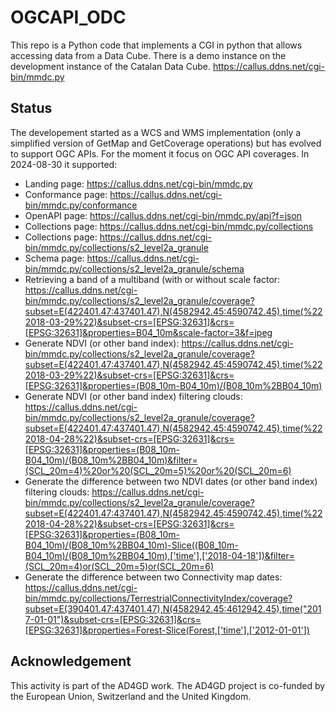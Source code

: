 # OGCAPI_ODC
This repo is a Python code that implements a CGI in python that allows accessing data from a Data Cube. There is a demo instance on the development instance of the Catalan Data Cube.
https://callus.ddns.net/cgi-bin/mmdc.py

## Status
The developement started as a WCS and WMS implementation (only a simplified version of GetMap and GetCoverage operations) but has evolved to support OGC APIs. For the moment it focus on OGC API coverages. In 2024-08-30 it supported:

* Landing page: https://callus.ddns.net/cgi-bin/mmdc.py
* Conformance page: https://callus.ddns.net/cgi-bin/mmdc.py/conformance
* OpenAPI page: https://callus.ddns.net/cgi-bin/mmdc.py/api?f=json
* Collections page: https://callus.ddns.net/cgi-bin/mmdc.py/collections
* Collections page: https://callus.ddns.net/cgi-bin/mmdc.py/collections/s2_level2a_granule
* Schema page: https://callus.ddns.net/cgi-bin/mmdc.py/collections/s2_level2a_granule/schema
* Retrieving a band of a multiband (with or without scale factor: https://callus.ddns.net/cgi-bin/mmdc.py/collections/s2_level2a_granule/coverage?subset=E(422401.47:437401.47),N(4582942.45:4590742.45),time(%222018-03-29%22)&subset-crs=[EPSG:32631]&crs=[EPSG:32631]&properties=B04_10m&scale-factor=3&f=jpeg
* Generate NDVI (or other band index): https://callus.ddns.net/cgi-bin/mmdc.py/collections/s2_level2a_granule/coverage?subset=E(422401.47:437401.47),N(4582942.45:4590742.45),time(%222018-03-29%22)&subset-crs=[EPSG:32631]&crs=[EPSG:32631]&properties=(B08_10m-B04_10m)/(B08_10m%2BB04_10m)
* Generate NDVI (or other band index) filtering clouds: https://callus.ddns.net/cgi-bin/mmdc.py/collections/s2_level2a_granule/coverage?subset=E(422401.47:437401.47),N(4582942.45:4590742.45),time(%222018-04-28%22)&subset-crs=[EPSG:32631]&crs=[EPSG:32631]&properties=(B08_10m-B04_10m)/(B08_10m%2BB04_10m)&filter=(SCL_20m=4)%20or%20(SCL_20m=5)%20or%20(SCL_20m=6)
* Generate the difference between two NDVI dates (or other band index) filtering clouds: https://callus.ddns.net/cgi-bin/mmdc.py/collections/s2_level2a_granule/coverage?subset=E(422401.47:437401.47),N(4582942.45:4590742.45),time(%222018-04-28%22)&subset-crs=[EPSG:32631]&crs=[EPSG:32631]&properties=(B08_10m-B04_10m)/(B08_10m%2BB04_10m)-Slice((B08_10m-B04_10m)/(B08_10m%2BB04_10m),['time'],['2018-04-18'])&filter=(SCL_20m=4)or(SCL_20m=5)or(SCL_20m=6)
* Generate the difference between two Connectivity map dates: https://callus.ddns.net/cgi-bin/mmdc.py/collections/TerrestrialConnectivityIndex/coverage?subset=E(390401.47:437401.47),N(4582942.45:4612942.45),time("2017-01-01")&subset-crs=[EPSG:32631]&crs=[EPSG:32631]&properties=Forest-Slice(Forest,['time'],['2012-01-01'])

## Acknowledgement
This activity is part of the AD4GD work. The AD4GD project is co-funded by the European Union, Switzerland and the United Kingdom.
